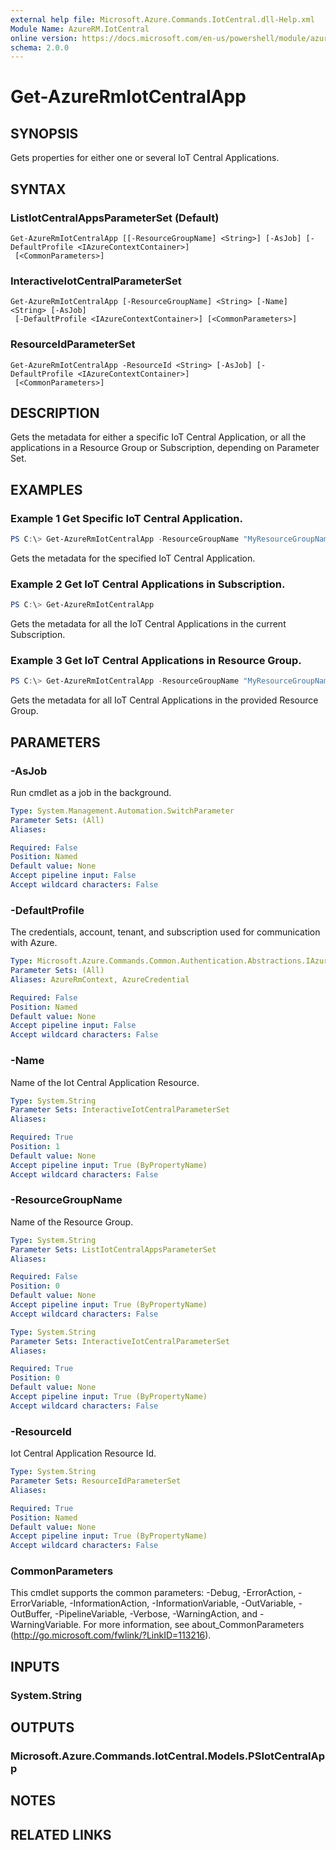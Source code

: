 ```yaml
---
external help file: Microsoft.Azure.Commands.IotCentral.dll-Help.xml
Module Name: AzureRM.IotCentral
online version: https://docs.microsoft.com/en-us/powershell/module/azurerm.iotcentral/get-azurermiotcentralapp
schema: 2.0.0
---
```


# Get-AzureRmIotCentralApp

## SYNOPSIS
Gets properties for either one or several IoT Central Applications.

## SYNTAX

### ListIotCentralAppsParameterSet (Default)
```
Get-AzureRmIotCentralApp [[-ResourceGroupName] <String>] [-AsJob] [-DefaultProfile <IAzureContextContainer>]
 [<CommonParameters>]
```

### InteractiveIotCentralParameterSet
```
Get-AzureRmIotCentralApp [-ResourceGroupName] <String> [-Name] <String> [-AsJob]
 [-DefaultProfile <IAzureContextContainer>] [<CommonParameters>]
```

### ResourceIdParameterSet
```
Get-AzureRmIotCentralApp -ResourceId <String> [-AsJob] [-DefaultProfile <IAzureContextContainer>]
 [<CommonParameters>]
```

## DESCRIPTION
Gets the metadata for either a specific IoT Central Application, or all the applications in a Resource Group or Subscription, depending on Parameter Set. 

## EXAMPLES

### Example 1 Get Specific IoT Central Application.
```powershell
PS C:\> Get-AzureRmIotCentralApp -ResourceGroupName "MyResourceGroupName" -Name "MyAppResourceName"
```

Gets the metadata for the specified IoT Central Application.

### Example 2 Get IoT Central Applications in Subscription.
```powershell
PS C:\> Get-AzureRmIotCentralApp
```

Gets the metadata for all the IoT Central Applications in the current Subscription.

### Example 3 Get IoT Central Applications in Resource Group.
```powershell
PS C:\> Get-AzureRmIotCentralApp -ResourceGroupName "MyResourceGroupName"
```

Gets the metadata for all IoT Central Applications in the provided Resource Group.

## PARAMETERS

### -AsJob
Run cmdlet as a job in the background.

```yaml
Type: System.Management.Automation.SwitchParameter
Parameter Sets: (All)
Aliases:

Required: False
Position: Named
Default value: None
Accept pipeline input: False
Accept wildcard characters: False
```

### -DefaultProfile
The credentials, account, tenant, and subscription used for communication with Azure.

```yaml
Type: Microsoft.Azure.Commands.Common.Authentication.Abstractions.IAzureContextContainer
Parameter Sets: (All)
Aliases: AzureRmContext, AzureCredential

Required: False
Position: Named
Default value: None
Accept pipeline input: False
Accept wildcard characters: False
```

### -Name
Name of the Iot Central Application Resource.

```yaml
Type: System.String
Parameter Sets: InteractiveIotCentralParameterSet
Aliases:

Required: True
Position: 1
Default value: None
Accept pipeline input: True (ByPropertyName)
Accept wildcard characters: False
```

### -ResourceGroupName
Name of the Resource Group.

```yaml
Type: System.String
Parameter Sets: ListIotCentralAppsParameterSet
Aliases:

Required: False
Position: 0
Default value: None
Accept pipeline input: True (ByPropertyName)
Accept wildcard characters: False
```

```yaml
Type: System.String
Parameter Sets: InteractiveIotCentralParameterSet
Aliases:

Required: True
Position: 0
Default value: None
Accept pipeline input: True (ByPropertyName)
Accept wildcard characters: False
```

### -ResourceId
Iot Central Application Resource Id.

```yaml
Type: System.String
Parameter Sets: ResourceIdParameterSet
Aliases:

Required: True
Position: Named
Default value: None
Accept pipeline input: True (ByPropertyName)
Accept wildcard characters: False
```

### CommonParameters
This cmdlet supports the common parameters: -Debug, -ErrorAction, -ErrorVariable, -InformationAction, -InformationVariable, -OutVariable, -OutBuffer, -PipelineVariable, -Verbose, -WarningAction, and -WarningVariable. For more information, see about_CommonParameters (http://go.microsoft.com/fwlink/?LinkID=113216).

## INPUTS

### System.String

## OUTPUTS

### Microsoft.Azure.Commands.IotCentral.Models.PSIotCentralApp

## NOTES

## RELATED LINKS
